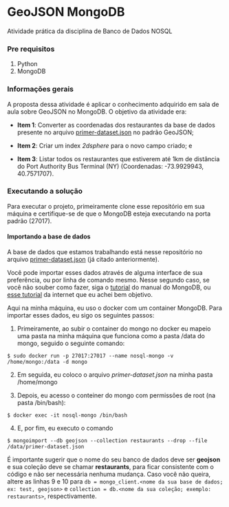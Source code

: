 # GeoJSON MongoDB
Atividade prática da disciplina de Banco de Dados NOSQL

### Pre requisitos
1. Python
2. MongoDB

### Informações gerais
A proposta dessa atividade é aplicar o conhecimento adquirido em sala de aula sobre GeoJSON no MongoDB. O objetivo da atividade era: 

   - **Item 1**: Converter as coordenadas dos restaurantes da base de dados presente no arquivo [primer-dataset.json](https://github.com/mrayanealves/geojson-mongo/blob/master/primer-dataset.json) no padrão GeoJSON;
   
   - **Item 2**: Criar um index *2dsphere* para o novo campo criado; e
   
   - **Item 3**: Listar todos os restaurantes que estiverem até 1km de distância do Port Authority Bus Terminal (NY) (Coordenadas: -73.9929943, 40.7571707).
   
### Executando a solução
Para executar o projeto, primeiramente clone esse repositório em sua máquina e certifique-se de que o MongoDB esteja executando na porta padrão (27017).

#### Importando a base de dados
A base de dados que estamos trabalhando está nesse repositório no arquivo [primer-dataset.json](https://github.com/mrayanealves/geojson-mongo/blob/master/primer-dataset.json) (já citado anteriormente). 

Você pode importar esses dados através de alguma interface de sua preferência, ou por linha de comando mesmo. Nesse segundo caso, se você não souber como fazer, siga o [tutorial](https://docs.mongodb.com/guides/server/import/) do manual do MongoDB, ou [esse tutorial](https://petrim.com.br/blog/index.php/2018/08/22/mongoimport-importando-arquivos-json/) da internet que eu achei bem objetivo. 

Aqui na minha máquina, eu uso o docker com um container MongoDB. Para importar esses dados, eu sigo os seguintes passos:

1. Primeiramente, ao subir o container do mongo no docker eu mapeio uma pasta na minha máquina que funciona como a pasta /data do mongo, seguido o seguinte comando: 

~~~
$ sudo docker run -p 27017:27017 --name nosql-mongo -v /home/mongo:/data -d mongo
~~~

2. Em seguida, eu coloco o arquivo *primer-dataset.json* na minha pasta /home/mongo

3. Depois, eu acesso o conteiner do mongo com permissões de root (na pasta /bin/bash):

~~~
$ docker exec -it nosql-mongo /bin/bash
~~~

4. E, por fim, eu executo o comando 

~~~
$ mongoimport --db geojson --collection restaurants --drop --file /data/primer-dataset.json 
~~~

É importante sugerir que o nome do seu banco de dados deve ser **geojson** e sua coleção deve se chamar **restaurants**, para ficar consistente com o código e não ser necessária nenhuma mudança. Caso você não queira, altere as linhas 9 e 10 para `db = mongo_client.<nome da sua base de dados; ex: test, geojson>` e `collection = db.<nome da sua coleção; exemplo: restaurants>`, respectivamente.

